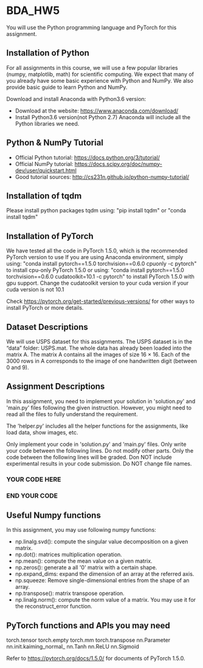 # BDA_HW5
You will use the Python programming language and PyTorch for this assignment.


Installation of Python
-----------------------
For all assignments in this course, we will use a few popular libraries (numpy, matplotlib, math) for scientific computing. 
We expect that many of you already have some basic experience with Python and NumPy. We also provide basic guide to learn Python and NumPy.

Download and install Anaconda with Python3.6 version:
- Download at the website: https://www.anaconda.com/download/
- Install Python3.6 version(not Python 2.7)
Anaconda will include all the Python libraries we need. 


Python & NumPy Tutorial
-----------------------
- Official Python tutorial: https://docs.python.org/3/tutorial/
- Official NumPy tutorial: https://docs.scipy.org/doc/numpy-dev/user/quickstart.html
- Good tutorial sources: http://cs231n.github.io/python-numpy-tutorial/ 


Installation of tqdm
---------------------
Please install python packages tqdm using:
"pip install tqdm" or
"conda install tqdm"


Installation of PyTorch
--------------------------
We have tested all the code in PyTorch 1.5.0, which is the recommended PyTorch version to use
If you are using Anaconda environment, simply using:
"conda install pytorch==1.5.0 torchvision==0.6.0 cpuonly -c pytorch" to install cpu-only PyTorch 1.5.0
or using:
"conda install pytorch==1.5.0 torchvision==0.6.0 cudatoolkit=10.1 -c pytorch" to install PyTorch 1.5.0 with
gpu support. Change the cudatoolkit version to your cuda version if your cuda version is not 10.1

Check https://pytorch.org/get-started/previous-versions/ for other ways to install PyTorch or more details.

Dataset Descriptions
--------------------
We will use USPS dataset for this assignments. The USPS dataset is in the “data” folder: USPS.mat. 
The whole data has already been loaded into the matrix A. The matrix A contains all the images of size 16 × 16. 
Each of the 3000 rows in A corresponds to the image of one handwritten digit (between 0 and 9). 


Assignment Descriptions
-----------------------
In this assignment, you need to implement your solution in 'solution.py' and 'main.py' files following the given instruction. 
However, you might need to read all the files to fully understand the requirement. 

The 'helper.py' includes all the helper functions for the assignments, like load data, show images, etc.

Only implement your code in 'solution.py' and 'main.py' files.
Only write your code between the following lines. Do not modify other parts. Only the code
between the following lines will be graded. Don NOT include experimental results in your
code submission. Do NOT change file names.
### YOUR CODE HERE
### END YOUR CODE


Useful Numpy functions
----------------------
In this assignment, you may use following numpy functions:
- np.linalg.svd(): compute the singular value decomposition on a given matrix. 
- np.dot(): matrices multiplication operation.
- np.mean(): compute the mean value on a given matrix.
- np.zeros(): generate a all '0' matrix with a certain shape.
- np.expand_dims: expand the dimension of an array at the referred axis.
- np.squeeze: Remove single-dimensional entries from the shape of an array. 
- np.transpose(): matrix transpose operation.
- np.linalg.norm(): compute the norm value of a matrix. You may use it for the reconstruct_error function.


PyTorch functions and APIs you may need
------------------------------------------
torch.tensor
torch.empty
torch.mm
torch.transpose
nn.Parameter
nn.init.kaiming_normal_
nn.Tanh
nn.ReLU
nn.Sigmoid

Refer to https://pytorch.org/docs/1.5.0/ for documents of PyTorch 1.5.0.





